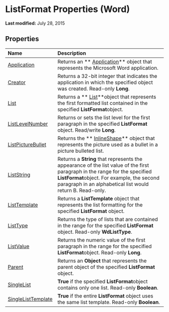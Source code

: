 
# ListFormat Properties (Word)

 **Last modified:** July 28, 2015


## Properties



|**Name**|**Description**|
|:-----|:-----|
| [Application](42278377-deaa-92b2-8252-90ccf91f01ac.md)|Returns an  ** [Application](d1cf6f8f-4e88-bf01-93b4-90a83f79cb44.md)** object that represents the Microsoft Word application.|
| [Creator](523ef2e1-9119-bca1-324b-ab470bb7f6a1.md)|Returns a 32-bit integer that indicates the application in which the specified object was created. Read-only  **Long**.|
| [List](e320f0b9-d19c-34d4-b215-395312eadf73.md)|Returns a  ** [List](2c3dae28-447a-af48-2966-e19ae75ab6c2.md)**object that represents the first formatted list contained in the specified  **ListFormat**object.|
| [ListLevelNumber](004c1823-56dd-7a7c-2b0c-8654f0313465.md)|Returns or sets the list level for the first paragraph in the specified  **ListFormat** object. Read/write **Long**.|
| [ListPictureBullet](b94322ca-ec3a-9aa7-6aa8-db2af124034e.md)|Returns the  ** [InlineShape](a8fd110a-4aa7-c4b9-1559-32022787d955.md)** object that represents the picture used as a bullet in a picture bulleted list.|
| [ListString](b426ab7b-158a-0ae8-7c02-d71ef6a84263.md)|Returns a  **String** that represents the appearance of the list value of the first paragraph in the range for the specified **ListFormat**object. For example, the second paragraph in an alphabetical list would return B. Read-only.|
| [ListTemplate](778f4b21-575c-b6b1-768a-735c4730ae13.md)|Returns a  **ListTemplate** object that represents the list formatting for the specified **ListFormat** object.|
| [ListType](6a6cf33b-d1a7-25f8-2fe0-ab98760c424e.md)|Returns the type of lists that are contained in the range for the specified  **ListFormat** object. Read-only **WdListType**.|
| [ListValue](58c07741-b59f-60c0-bff1-0a63eb61847c.md)|Returns the numeric value of the first paragraph in the range for the specified  **ListFormat**object. Read-only  **Long**.|
| [Parent](3eb82748-6dd7-2029-e7f3-9b807bc3c7cc.md)|Returns an  **Object** that represents the parent object of the specified **ListFormat** object.|
| [SingleList](b2ec4d04-bc2b-b369-b213-f7e25ca894a4.md)| **True** if the specified **ListFormat**object contains only one list. Read-only  **Boolean**.|
| [SingleListTemplate](9f02aa2f-c855-b117-c031-d03bac3d5f53.md)| **True** if the entire **ListFormat** object uses the same list template. Read-only **Boolean**.|
